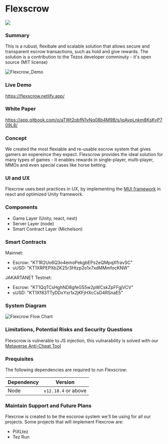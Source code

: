# Flexscrow
[![](https://img.shields.io/badge/license-MIT-brightgreen)](LICENSE)

### Summary

This is a rubust, flexibale and scalable solution that allows secure and transparent escrow transactions, such as hold and give rewards.
The solution is a contribution to the Tezos developer comminuty - it's open source (MIT license)

![Flexcrow_Demo](https://user-images.githubusercontent.com/2120817/205573560-178b0c03-1d64-46ae-afb1-74577e1625f3.gif)

### Live Demo

https://flexscrow.netlify.app/

### White Paper

https://app.gitbook.com/o/aTWt2obfN1vNq08b4M9B/s/jqAvpLnkm8KsKyP709L8/

### Concept
We created the most flexiable and re-usable escrow system that gives gamers an expereince they expect. Flexscrow provides the ideal solution for many types of games - It enables rewards in single-player, multi-player, MMOs and even special cases like horse betting.

### UI and UX

Flexcrow uses best practices in UX, by implementing the [MUI  framework](https://mui.com/) in react and optimized Unity framework. 

### Components
- Game Layer (Unity, react, next)
- Server Layer (node)
- Smart Contract Layer (Michelson)

### Smart Contracts

Mainnet:
- Escrow: "KT1R2Uo6Q3o4emoPekgbEPs2eQMpqXfravSC"
- uUSD: "KT1XRPEPXbZK25r3Htzp2o1x7xdMMmfocKNW"

JAKARTANET Testnet:
- Escrow: "KT1QqTCsHghND8gfeG55w2pWCskZpFFgjVCV"
- uUSD: "KT1Xf83TTyDDxYxr1x2jKFjHXcCsD4RSnaE5"


### System Diagram

![Flexcrow Flow Chart](https://user-images.githubusercontent.com/2120817/205564205-d8d43651-c144-4402-9f5c-949bae064286.jpg)

### Limitations, Potential Risks and Security Questions

Flexscrow is vulnerable to JS injection, this vulnarability is solved with our [Metaverse Anti-Cheat Tool](https://github.com/Blockchain-Alchemy/Metaverse-Anti-Cheat)

### Prequisites
The following dependencies are required to run Flexscrow:

| Dependency | Version             |
| ---------- | ------------------- |
| Node       | `v12.18.4` or above |

### Maintain Support and Future Plans
Flexcrow is created to be the escorow system we'll be using for all our projects. Some projects that will implement Flexcrow are:
- PiXLtez
- Tez Run
